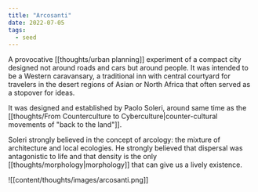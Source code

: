 ```yaml
---
title: "Arcosanti"
date: 2022-07-05
tags:
  - seed
---
```


A provocative [[thoughts/urban planning]] experiment of a compact city designed not around roads and cars but around people. It was intended to be a Western caravansary, a traditional inn with central courtyard for travelers in the desert regions of Asian or North Africa that often served as a stopover for ideas.

It was designed and established by Paolo Soleri, around same time as the [[thoughts/From Counterculture to Cyberculture|counter-cultural movements of "back to the land"]].

Soleri strongly believed in the concept of arcology: the mixture of architecture and local ecologies. He strongly believed that dispersal was antagonistic to life and that density is the only [[thoughts/morphology|morphology]] that can give us a lively existence.

![[content/thoughts/images/arcosanti.png]]

